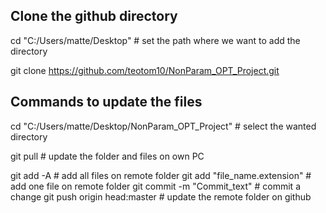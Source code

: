 ## Clone the github directory
cd "C:/Users/matte/Desktop"  # set the path where we want to add the directory

git clone https://github.com/teotom10/NonParam_OPT_Project.git

## Commands to update the files

cd "C:/Users/matte/Desktop/NonParam_OPT_Project"  # select the wanted directory

git pull  # update the folder and files on own PC

git add -A                       # add all files on remote folder
git add "file_name.extension"    # add one file on remote folder
git commit -m "Commit_text"      # commit a change
git push origin head:master      # update the remote folder on github 

